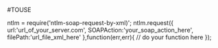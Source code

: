 #TOUSE

ntlm = require('ntlm-soap-request-by-xml)';
ntlm.request({
    url:'url_of_your_server.com',
    SOAPAction:'your_soap_action_here',
    filePath:'url_file_xml_here'
  },function(err,err){
    // do your function here
  });